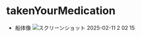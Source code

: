 # takenYourMedication
- 船体像
![スクリーンショット 2025-02-11 2 02 15](https://github.com/user-attachments/assets/e44247d4-1118-4c2e-92eb-d196a681d0d8)
